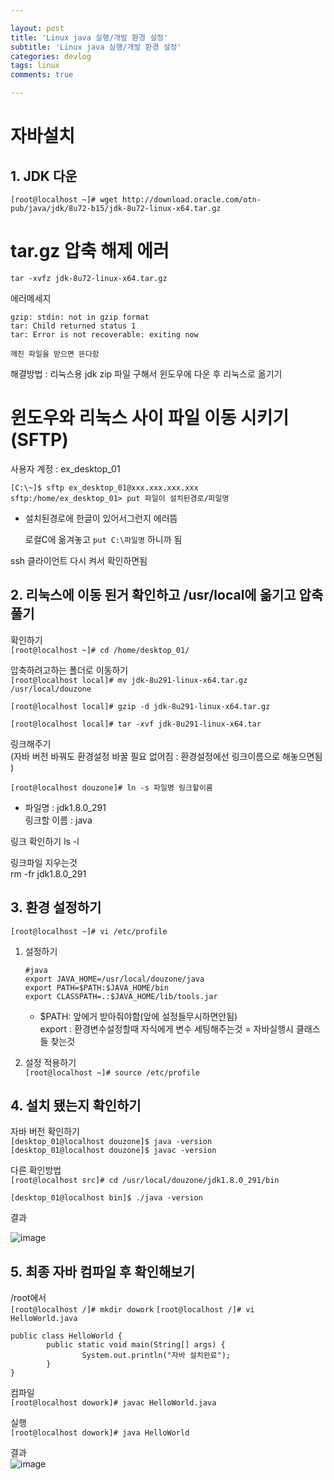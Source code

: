 ```yaml
---

layout: post
title: 'Linux java 실행/개발 환경 설정'
subtitle: 'Linux java 실행/개발 환경 설정'
categories: devlog
tags: linux
comments: true

---
```


# 자바설치
## 1. JDK 다운
```linux
[root@localhost ~]# wget http://download.oracle.com/otn-pub/java/jdk/8u72-b15/jdk-8u72-linux-x64.tar.gz
```

# tar.gz 압축 해제 에러
```linux
tar -xvfz jdk-8u72-linux-x64.tar.gz
```

에러메세지
```
gzip: stdin: not in gzip format  
tar: Child returned status 1  
tar: Error is not recoverable: exiting now 
```

```깨진 파일을 받으면 뜬다함```

해결방법 : 리눅스용 jdk zip 파일 구해서 윈도우에 다운 후 리눅스로 옮기기

# 윈도우와 리눅스 사이 파일 이동 시키기 (SFTP)

사용자 계정 : ex_desktop_01

```[C:\~]$ sftp ex_desktop_01@xxx.xxx.xxx.xxx```  
```sftp:/home/ex_desktop_01> put 파일이 설치된경로/파일명```  

- 설치된경로에 한글이 있어서그런지 에러뜸

 	로컬C에 옮겨놓고 ```put C:\파일명``` 하니까 됨

ssh 클라이언트 다시 켜서 확인하면됨

## 2. 리눅스에 이동 된거 확인하고 /usr/local에 옮기고 압축 풀기

확인하기  
```[root@localhost ~]# cd /home/desktop_01/```

압축하려고하는 폴더로 이동하기  
```[root@localhost local]# mv jdk-8u291-linux-x64.tar.gz /usr/local/douzone```  

```[root@localhost local]# gzip -d jdk-8u291-linux-x64.tar.gz ```  

```[root@localhost local]# tar -xvf jdk-8u291-linux-x64.tar ``` 

링크해주기  
(자바 버전 바꿔도 환경설정 바꿀 필요 없어짐 : 환경설정에선 링크이름으로 해놓으면됨 )

```[root@localhost douzone]# ln -s 파일명 링크할이름 ```  
- 파일명  : jdk1.8.0_291  
링크할 이름 : java

링크 확인하기
ls -l

링크파일 지우는것  
rm -fr jdk1.8.0_291  

## 3. 환경 설정하기

```[root@localhost ~]# vi /etc/profile```

1. 설정하기
	```
	#java
	export JAVA_HOME=/usr/local/douzone/java
	export PATH=$PATH:$JAVA_HOME/bin
	export CLASSPATH=.:$JAVA_HOME/lib/tools.jar

	```
	-	$PATH: 앞에거 받아줘야함(앞에 설정들무시하면안됨)  
		export : 환경변수설정할때 자식에게 변수 세팅해주는것 = 자바실행시 클래스들 찾는것

2. 설정 적용하기  
```[root@localhost ~]# source /etc/profile```


## 4. 설치 됐는지 확인하기
자바 버전 확인하기  
```[desktop_01@localhost douzone]$ java -version```  
```[desktop_01@localhost douzone]$ javac -version```


다른 확인방법  
```[root@localhost src]# cd /usr/local/douzone/jdk1.8.0_291/bin```

```[desktop_01@localhost bin]$ ./java -version```

결과

![image](https://user-images.githubusercontent.com/60701130/154252886-ea87fcc6-747d-4bbb-aca3-93969d47207d.png)


## 5. 최종 자바 컴파일 후 확인해보기

/root에서  
```[root@localhost /]# mkdir dowork```
```[root@localhost /]# vi HelloWorld.java ```  

```
public class HelloWorld {
        public static void main(String[] args) {
                System.out.println("자바 설치완료");
        }
}
```

컴파일  
```[root@localhost dowork]# javac HelloWorld.java```

실행  
```[root@localhost dowork]# java HelloWorld```

결과  
![image](https://user-images.githubusercontent.com/60701130/154255580-d4938aa4-bfbd-4083-96c8-95508ad9196a.png)
